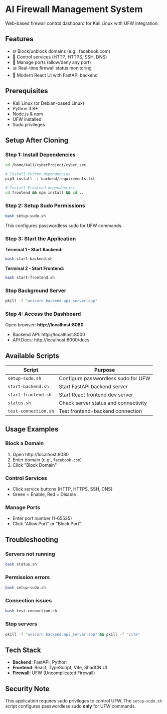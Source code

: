 # AI Firewall Management System

Web-based firewall control dashboard for Kali Linux with UFW integration.

## Features

- 🌐 Block/unblock domains (e.g., facebook.com)
- 🔧 Control services (HTTP, HTTPS, SSH, DNS)
- 🔌 Manage ports (allow/deny any port)
- 📊 Real-time firewall status monitoring
- 🎨 Modern React UI with FastAPI backend

## Prerequisites

- Kali Linux (or Debian-based Linux)
- Python 3.8+
- Node.js & npm
- UFW installed
- Sudo privileges

## Setup After Cloning

### Step 1: Install Dependencies

```bash
cd /home/kali/cyberProject/cyber_sec

# Install Python dependencies
pip3 install -r backend/requirements.txt

# Install Frontend dependencies
cd frontend && npm install && cd ..
```

### Step 2: Setup Sudo Permissions

```bash
bash setup-sudo.sh
```

This configures passwordless sudo for UFW commands.

### Step 3: Start the Application

**Terminal 1 - Start Backend:**
```bash
bash start-backend.sh
```

**Terminal 2 - Start Frontend:**
```bash
bash start-frontend.sh
```

### Stop Background Server

```bash
pkill -f "uvicorn backend.api_server:app"
```

### Step 4: Access the Dashboard

Open browser: **http://localhost:8080**

- Backend API: http://localhost:8000
- API Docs: http://localhost:8000/docs

## Available Scripts

| Script | Purpose |
|--------|---------|
| `setup-sudo.sh` | Configure passwordless sudo for UFW |
| `start-backend.sh` | Start FastAPI backend server |
| `start-frontend.sh` | Start React frontend dev server |
| `status.sh` | Check server status and connectivity |
| `test-connection.sh` | Test frontend-backend connection |

## Usage Examples

### Block a Domain
1. Open http://localhost:8080
2. Enter domain (e.g., `facebook.com`)
3. Click "Block Domain"

### Control Services
- Click service buttons (HTTP, HTTPS, SSH, DNS)
- Green = Enable, Red = Disable

### Manage Ports
- Enter port number (1-65535)
- Click "Allow Port" or "Block Port"

## Troubleshooting

### Servers not running
```bash
bash status.sh
```

### Permission errors
```bash
bash setup-sudo.sh
```

### Connection issues
```bash
bash test-connection.sh
```

### Stop servers
```bash
pkill -f "uvicorn backend.api_server:app" && pkill -f "vite"
```

## Tech Stack

- **Backend**: FastAPI, Python
- **Frontend**: React, TypeScript, Vite, ShadCN UI
- **Firewall**: UFW (Uncomplicated Firewall)

## Security Note

This application requires sudo privileges to control UFW. The `setup-sudo.sh` script configures passwordless sudo **only** for UFW commands.
